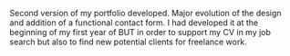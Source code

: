 Second version of my portfolio developed. Major evolution of the design and addition of a functional contact form. I had developed it at the beginning of my first year of BUT in order to support my CV in my job search but also to find new potential clients for freelance work.
